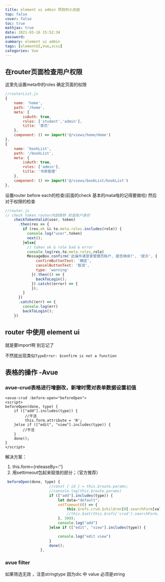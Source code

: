 ```yaml
---
title: element ui admin 项目的小总结
top: false
cover: false
toc: true
mathjax: true
date: 2021-03-16 15:52:34
password:
summary: element ui admin
tags: [elementUI,Vue,scss]
categories: Vue
---
```


## 在router页面检查用户权限

这里先设置meta中的roles 确定页面的权限

```js
//routerList.js
{
    name: 'home',
    path: '/home',
    meta: {
        isAuth: true,
        roles: ['student','admin'],
        title: '首页'
    },
    component: () => import('@/views/home/Home')
},
{
    name: 'bookList',
    path: '/bookList',
    meta: {
        isAuth: true,
        roles: ['admin'],
        title: '书库管理'
    },
    component: () => import('@/views/bookList/bookList')
},
```

设置router before each的检查(前面的check 基本的mata啥的记得要做哈) 然后对于权限的检查

```js
//router.js
// check token router内部跳转 检查账户身份
    checkTokenValid(user, token)
      .then(res => {
        if (res.ok && to.meta.roles.includes(role)) { 
          console.log("user",token)
          next();
        }else{
          // token ok & role bad & error
          console.log(res,to.meta.roles,role)
          MessageBox.confirm('此操作请登录管理员账户, 是否继续?', '提示', {
              confirmButtonText: '确定',
              cancelButtonText: '取消',
              type: 'warning'
            }).then(() => {
              backToLogin();
            }).catch((error) => {  
            });
        }
      })
      .catch((err) => {
        console.log(err)
        backToLogin();
    })

```

## router 中使用 element ui

就是要import啊 别忘记了 

不然就出现类似`TypeError: $confirm is not a function`

## 表格的操作 -Avue 

### avue-crud表格进行增删改，新增时需对表单数据设置初值

```vue
<avue-crud :before-open="beforeOpen">
<script>
beforeOpen(done, type) {        
	if (["add"].includes(type)) {      
    	 //干活
         this.form.attribute = 'N';           
	}else if (["edit", "view"].includes(type)) {          
		//干活
	}        
	done();
}
</script>
```

解决方案：

1. this.form={releaseBy=:‘’}
2. 用settimeout包起来赋值的部分；（官方推荐）

```js
 beforeOpen(done, type) {       
                    //const { id } = this.$route.params;
                    //console.log(this.$route.params) 
                    if (["add"].includes(type)) {   
                        let data="default";
                        setTimeout(() => {
                        	this.$refs.crud.$children[0].searchForm[valueKey] = data;  
                            //this.$set(this.$refs['crud'].searchForm,'id',id)
                        }, 300);    
                        console.log("add")      
                    }else if (["edit", "view"].includes(type)) {          

                        console.log("edit view")            
                    }        
                    done();
                }, 
```

### avue filter

如果筛选无效 ，注意stringtype 因为dic 中 value 必须是string